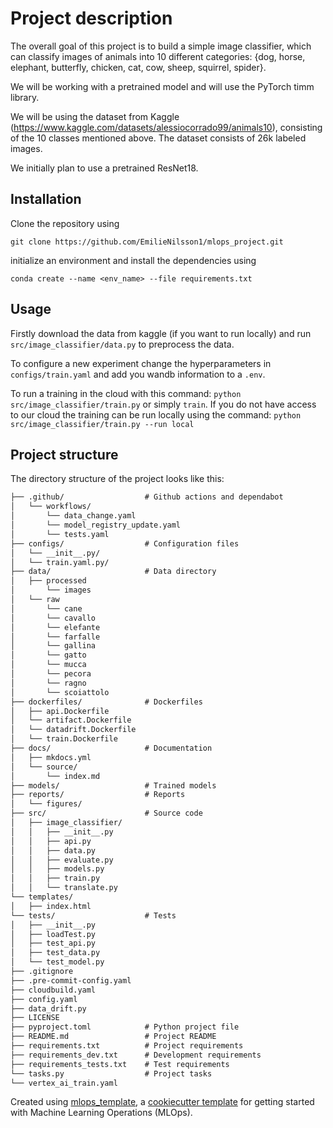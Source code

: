 # Project description
The overall goal of this project is to build a simple image classifier, which can classify images of animals into 10 different categories: {dog, horse, elephant, butterfly, chicken, cat, cow, sheep, squirrel, spider}.

We will be working with a pretrained model and will use the PyTorch timm library.

We will be using the dataset from Kaggle (https://www.kaggle.com/datasets/alessiocorrado99/animals10), consisting of the 10 classes mentioned above. The dataset consists of 26k labeled images.

We initially plan to use a pretrained ResNet18.

## Installation
Clone the repository using

`git clone https://github.com/EmilieNilsson1/mlops_project.git`

initialize an environment and install the dependencies using 

`conda create --name <env_name> --file requirements.txt`

## Usage
Firstly download the data from kaggle (if you want to run locally) and run `src/image_classifier/data.py` to preprocess the data.

To configure a new experiment change the hyperparameters in `configs/train.yaml` and add you wandb information to a `.env`. 

To run a training in the cloud with this command:
`python src/image_classifier/train.py` or simply `train`.
If you do not have access to our cloud the training can be run locally using the command:
`python src/image_classifier/train.py --run local`

## Project structure

The directory structure of the project looks like this:
```txt
├── .github/                  # Github actions and dependabot
│   └── workflows/
│       └── data_change.yaml
│       └── model_registry_update.yaml
│       └── tests.yaml
├── configs/                  # Configuration files
│   └── __init__.py/
│   └── train.yaml.py/
├── data/                     # Data directory
│   ├── processed
│       └── images
│   └── raw
│       └── cane
│       └── cavallo
│       └── elefante
│       └── farfalle
│       └── gallina
│       └── gatto
│       └── mucca
│       └── pecora
│       └── ragno
│       └── scoiattolo
├── dockerfiles/              # Dockerfiles
│   ├── api.Dockerfile
│   └── artifact.Dockerfile
│   └── datadrift.Dockerfile
│   └── train.Dockerfile
├── docs/                     # Documentation
│   ├── mkdocs.yml
│   └── source/
│       └── index.md
├── models/                   # Trained models
├── reports/                  # Reports
│   └── figures/
├── src/                      # Source code
│   ├── image_classifier/
│   │   ├── __init__.py
│   │   ├── api.py
│   │   ├── data.py
│   │   ├── evaluate.py
│   │   ├── models.py
│   │   ├── train.py
│   │   └── translate.py
└── templates/
│   ├── index.html
└── tests/                    # Tests
│   ├── __init__.py
│   ├── loadTest.py
│   ├── test_api.py
│   ├── test_data.py
│   └── test_model.py
├── .gitignore
├── .pre-commit-config.yaml
├── cloudbuild.yaml
├── config.yaml
├── data_drift.py
├── LICENSE
├── pyproject.toml            # Python project file
├── README.md                 # Project README
├── requirements.txt          # Project requirements
├── requirements_dev.txt      # Development requirements
├── requirements_tests.txt    # Test requirements
└── tasks.py                  # Project tasks
└── vertex_ai_train.yaml      
```


Created using [mlops_template](https://github.com/SkafteNicki/mlops_template),
a [cookiecutter template](https://github.com/cookiecutter/cookiecutter) for getting
started with Machine Learning Operations (MLOps).
